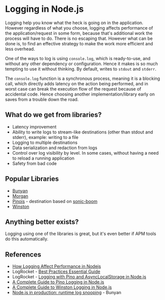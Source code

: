 # Logging in Node.js

Logging help you know what the heck is going on in the application. However regardless of what you choose, logging affects performance of the application/request in some form, because that's additional work the process will have to do. There is no escaping that. However what can be done is, to find an effective strategy to make the work more efficient and less overhead.

One of the ways to log is using `console.log`, which is ready-to-use, and without any other dependency or configuration. Hence it makes is so much tempting to use it without thinking. By default, writes to `stdout` and `stderr`.

The `console.log` function is a synchronous process, meaning it is a blocking call, which directly adds latency on the action being performed, and in worst case can break the execution flow of the request because of accidental code. Hence choosing another implementation/library early on saves from a trouble down the road.

## What do we get from libraries?

- Latency improvement
- Ability to write logs to stream-like destinations (other than stdout and stderr), example: writing to a file
- Logging to multiple destinations
- Data serialization and redaction from logs
- Control over log visibility by level. In some cases, without having a need to reload a running application
- Safety from bad code

## Popular Libraries

- [Bunyan](https://github.com/trentm/node-bunyan)
- [Morgan](https://github.com/expressjs/morgan)
- [Pinojs](https://getpino.io/) - destination based on [sonic-boom](https://github.com/pinojs/sonic-boom)
- [Winston](https://github.com/winstonjs/winston)

## Anything better exists?

Logging using one of the libraries is great, but it's even better if APM tools do this automatically.

## References

- [How Logging Affect Performance in Nodejs](https://facsiaginsa.com/nodejs/how-logging-affect-performance-fastify)
- LogRocket - [Best Practices Essential Guide](https://blog.logrocket.com/node-js-logging-best-practices-essential-guide/)
- LogRocket - [Logging with Pino and AsyncLocalStorage in Node.js](https://blog.logrocket.com/logging-with-pino-and-asynclocalstorage-in-node-js/)
- [A Complete Guide to Pino Logging in Node.js](https://betterstack.com/community/guides/logging/how-to-install-setup-and-use-pino-to-log-node-js-applications/)
- [A Complete Guide to Winston Logging in Node.js](https://betterstack.com/community/guides/logging/how-to-install-setup-and-use-winston-and-morgan-to-log-node-js-applications/)
- [Node.js in production: runtime log snooping](https://tritondatacenter.com/blog/node-js-in-production-runtime-log-snooping) - Bunyan
